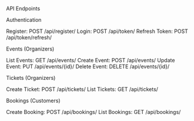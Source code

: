API Endpoints

Authentication

Register: POST /api/register/
Login: POST /api/token/
Refresh Token: POST /api/token/refresh/

Events (Organizers)

List Events: GET /api/events/
Create Event: POST /api/events/
Update Event: PUT /api/events/{id}/
Delete Event: DELETE /api/events/{id}/

Tickets (Organizers)

Create Ticket: POST /api/tickets/
List Tickets: GET /api/tickets/

Bookings (Customers)

Create Booking: POST /api/bookings/
List Bookings: GET /api/bookings/
